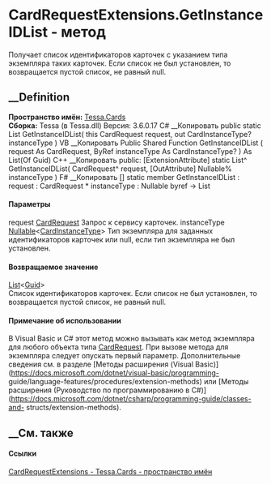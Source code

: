 # CardRequestExtensions.GetInstanceIDList - метод
Получает список идентификаторов карточек с указанием типа экземпляра таких
карточек. Если список не был установлен, то возвращается пустой список, не
равный null.
## __Definition
 **Пространство имён:** [Tessa.Cards](N_Tessa_Cards.htm)  
 **Сборка:** Tessa (в Tessa.dll) Версия: 3.6.0.17
C# __Копировать
     public static List<Guid> GetInstanceIDList(
    	this CardRequest request,
    	out CardInstanceType? instanceType
    )
VB __Копировать
    <ExtensionAttribute>
    Public Shared Function GetInstanceIDList ( 
    	request As CardRequest,
    	<OutAttribute> ByRef instanceType As CardInstanceType?
    ) As List(Of Guid)
C++ __Копировать
     public:
    [ExtensionAttribute]
    static List<Guid>^ GetInstanceIDList(
    	CardRequest^ request, 
    	[OutAttribute] Nullable<CardInstanceType>% instanceType
    )
F# __Копировать
     [<ExtensionAttribute>]
    static member GetInstanceIDList : 
            request : CardRequest * 
            instanceType : Nullable<CardInstanceType> byref -> List<Guid> 
#### Параметры
request [CardRequest](T_Tessa_Cards_CardRequest.htm)
    Запрос к сервису карточек.
instanceType
[Nullable](https://learn.microsoft.com/dotnet/api/system.nullable-1)<[CardInstanceType](T_Tessa_Cards_CardInstanceType.htm)>
     Тип экземпляра для заданных идентификаторов карточек или null, если тип экземпляра не был установлен. 
#### Возвращаемое значение
[List](https://learn.microsoft.com/dotnet/api/system.collections.generic.list-1)<[Guid](https://learn.microsoft.com/dotnet/api/system.guid)>  
Список идентификаторов карточек. Если список не был установлен, то
возвращается пустой список, не равный null.
#### Примечание об использовании
В Visual Basic и C# этот метод можно вызывать как метод экземпляра для любого
объекта типа [CardRequest](T_Tessa_Cards_CardRequest.htm). При вызове метода
для экземпляра следует опускать первый параметр. Дополнительные сведения см. в
разделе [Методы расширения (Visual
Basic)](https://docs.microsoft.com/dotnet/visual-basic/programming-
guide/language-features/procedures/extension-methods) или [Методы расширения
(Руководство по программированию в
C#)](https://docs.microsoft.com/dotnet/csharp/programming-guide/classes-and-
structs/extension-methods).
##  __См. также
#### Ссылки
[CardRequestExtensions - ](T_Tessa_Cards_CardRequestExtensions.htm)
[Tessa.Cards - пространство имён](N_Tessa_Cards.htm)

